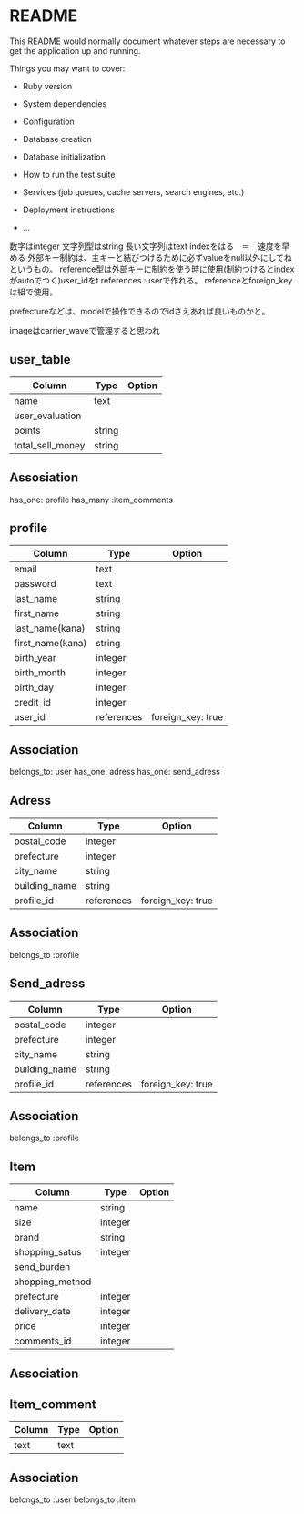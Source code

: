 # README

This README would normally document whatever steps are necessary to get the
application up and running.

Things you may want to cover:

* Ruby version

* System dependencies

* Configuration

* Database creation

* Database initialization

* How to run the test suite

* Services (job queues, cache servers, search engines, etc.)

* Deployment instructions

* ...

数字はinteger
文字列型はstring
長い文字列はtext
indexをはる　＝　速度を早める
外部キー制約は、主キーと結びつけるために必ずvalueをnull以外にしてねというもの。
reference型は外部キーに制約を使う時に使用(制約つけるとindexがautoでつく)user_idをt.references :userで作れる。
referenceとforeign_keyは組で使用。

prefectureなどは、modelで操作できるのでidさえあれば良いものかと。

imageはcarrier_waveで管理すると思われ

## user_table
|Column|Type|Option|
|------|----|------|
|name|text||
|user_evaluation||
|points|string||
|total_sell_money|string||


## Assosiation
has_one: profile
has_many :item_comments


## profile
|Column|Type|Option|
|------|----|------|
|email|text||
|password|text||
|last_name|string||
|first_name|string||
|last_name(kana)|string||
|first_name(kana)|string||
|birth_year|integer||
|birth_month|integer||
|birth_day|integer||
|credit_id|integer||
|user_id|references|foreign_key: true|

## Association
belongs_to: user
has_one: adress
has_one: send_adress

## Adress
|Column|Type|Option|
|------|----|------|
|postal_code|integer||
|prefecture|integer||
|city_name|string||
|building_name|string||
|profile_id|references|foreign_key: true|

## Association

belongs_to :profile


## Send_adress
|Column|Type|Option|
|------|----|------|
|postal_code|integer||
|prefecture|integer||
|city_name|string||
|building_name|string||
|profile_id|references|foreign_key: true|

## Association
belongs_to :profile

## Item
|Column|Type|Option|
|------|----|------|
|name|string||
|size|integer||
|brand|string||
|shopping_satus|integer||
|send_burden||
|shopping_method||
|prefecture|integer||
|delivery_date|integer||
|price|integer||
|comments_id|integer||

## Association


## Item_comment
|Column|Type|Option|
|------|----|------|
|text|text||

## Association
belongs_to :user
belongs_to :item